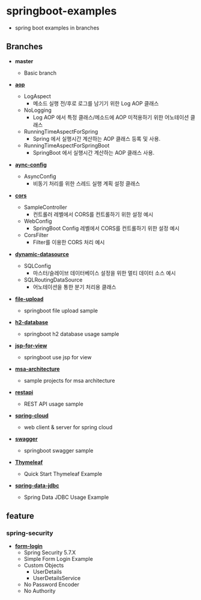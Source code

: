# springboot-examples

- spring boot examples in branches

## Branches

- **master**
    - Basic branch


- **[aop](https://github.com/Chiptune93/springboot-examples/tree/aop)**
    - LogAspect
        - 메소드 실행 전/후로 로그를 남기기 위한 Log AOP 클래스
    - NoLogging
        - Log AOP 에서 특정 클래스/메소드에 AOP 미적용하기 위한 어노테이션 클래스
    - RunningTimeAspectForSpring
        - Spring 에서 실행시간 계산하는 AOP 클래스 등록 및 사용.
    - RunningTimeAspectForSpringBoot
        - SpringBoot 에서 실행시간 계산하는 AOP 클래스 사용.


- **[aync-config](https://github.com/Chiptune93/springboot-examples/tree/aync-config)**
    - AsyncConfig
        - 비동기 처리를 위한 스레드 실행 계획 설정 클래스


- **[cors](https://github.com/Chiptune93/springboot-examples/tree/cors)**
    - SampleController
        - 컨트롤러 레벨에서 CORS를 컨트롤하기 위한 설정 예시
    - WebConfig
        - SpringBoot Config 레벨에서 CORS를 컨트롤하기 위한 설정 예시
    - CorsFilter
        - Filter를 이용한 CORS 처리 예시


- **[dynamic-datasource](https://github.com/Chiptune93/springboot-examples/tree/dynamic-datasource)**
    - SQLConfig
        - 마스터/슬레이브 데이터베이스 설정을 위한 멀티 데이터 소스 예시
    - SQLRoutingDataSource
        - 어노테이션을 통한 분기 처리용 클래스


- **[file-upload](https://github.com/Chiptune93/springboot-examples/tree/file-upload)**
    - springboot file upload sample


- **[h2-database](https://github.com/Chiptune93/springboot-examples/tree/h2-database)**
    - springboot h2 database usage sample


- **[jsp-for-view](https://github.com/Chiptune93/springboot-examples/tree/jsp-for-view)**
    - springboot use jsp for view


- **[msa-architecture](https://github.com/Chiptune93/springboot-examples/tree/msa-architecture)**
    - sample projects for msa architecture


- **[restapi](https://github.com/Chiptune93/springboot-examples/tree/restapi)**
    - REST API usage sample


- **[spring-cloud](https://github.com/Chiptune93/springboot-examples/tree/spring-cloud)**
    - web client & server for spring cloud


- **[swagger](https://github.com/Chiptune93/springboot-examples/tree/swagger)**
    - springboot swagger sample


- **[Thymeleaf](https://github.com/Chiptune93/springboot-examples/tree/thymeleaf)**
    - Quick Start Thymeleaf Example

- **[spring-data-jdbc](https://github.com/Chiptune93/springboot-examples/tree/spring-data-jdbc)**
    - Spring Data JDBC Usage Example

## feature

### spring-security

- **[form-login](https://github.com/Chiptune93/springboot.java.example/tree/feature/spring-security/form-login)**
    - Spring Security 5.7.X
    - Simple Form Login Example
    - Custom Objects
        - UserDetails
        - UserDetailsService
    - No Password Encoder
    - No Authority
